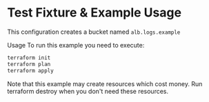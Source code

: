 # Test Fixture & Example Usage

This configuration creates a bucket named `alb.logs.example`

Usage To run this example you need to execute:

```bash
terraform init
terraform plan
terraform apply
```

Note that this example may create resources which cost money. Run terraform destroy when you don't need these resources.
